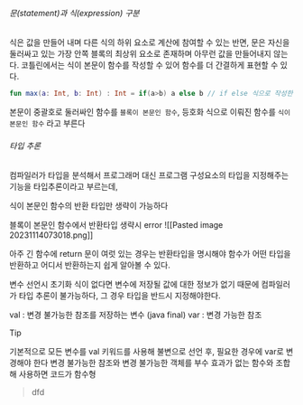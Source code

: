 
###### 문(statement)과 식(expression) 구분

식은 값을 만들어 내며 다른 식의 하위 요소로 계산에 참여할 수 있는 반면, 문은 자신을 둘러싸고 있는 가장 안쪽 블록의 최상위 요소로 존재하며 아무런 값을 만들어내지 않는다.
코틀린에서는 식이 본문이 함수를 작성할 수 있어 함수를 더 간결하게 표현할 수 있다.

``` kotlin
fun max(a: Int, b: Int) : Int = if(a>b) a else b // if else 식으로 작성한 함수
```

본문이 중괄호로 둘러싸인 함수를 `블록이 본문인 함수`, 등호화 식으로 이뤄진 함수를 `식이 본문인 함수` 라고 부른다

###### 타입 추론

컴파일러가 타입을 분석해서 프로그래머 대신 프로그램 구성요소의 타입을 지정해주는 기능을 타입추론이라고 부르는데,

식이 본문인 함수의 반환 타입만 생략이 가능하다

블록이 본문인 함수에서 반환타입 생략시 error
![[Pasted image 20231114073018.png]]

아주 긴 함수에 return 문이 여럿 있는 경우는 반환타입을 명시해야 함수가 어떤 타입을 반환하고 어디서 반환하는지 쉽게 알아볼 수 있다.

변수 선언시 초기화 식이 없다면 변수에 저장될 값에 대한 정보가 없기 때문에 컴파일러가 타입 추론이 불가능하다, 그 경우 타입을 반드시 지정해야한다.

val : 변경 불가능한 참조를 저장하는 변수 (java final)
var : 변경 가능한 참조

> [!tip]
> 기본적으로 모든 변수를 val 키워드를 사용해 불변으로 선언 후, 필요한 경우에 var로 변경해야 한다
> 변경 불가능한 참조와 변경 불가능한 객체를 부수 효과가 없는 함수와 조합해 사용하면 코드가 함수형





>dfd

